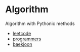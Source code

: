 # Algorithm
Algorithm with Pythonic methods

- [leetcode](https://leetcode.com/)
- [programmers](https://programmers.co.kr/)
- [baekjoon](https://www.acmicpc.net/)
